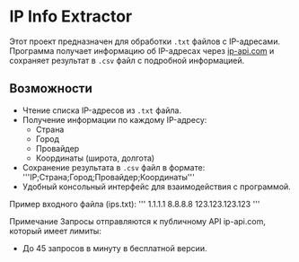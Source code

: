# IP Info Extractor

Этот проект предназначен для обработки `.txt` файлов с IP-адресами. Программа получает информацию об IP-адресах через [ip-api.com](http://ip-api.com/json/) и сохраняет результат в `.csv` файл с подробной информацией.

## Возможности

- Чтение списка IP-адресов из `.txt` файла.
- Получение информации по каждому IP-адресу:
  - Страна
  - Город
  - Провайдер
  - Координаты (широта, долгота)
- Сохранение результата в `.csv` файл в формате:
'''IP;Страна;Город;Провайдер;Координаты'''
- Удобный консольный интерфейс для взаимодействия с программой.

Пример входного файла (ips.txt):
'''
1.1.1.1
8.8.8.8
123.123.123.123
'''

Примечание
Запросы отправляются к публичному API ip-api.com, который имеет лимиты:
 - До 45 запросов в минуту в бесплатной версии.
